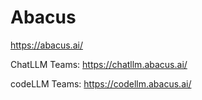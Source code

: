# Abacus

https://abacus.ai/

ChatLLM Teams:
https://chatllm.abacus.ai/

codeLLM Teams:
https://codellm.abacus.ai/
